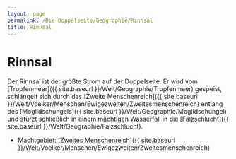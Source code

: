 ```yaml
---
layout: page
permalink: /Die Doppelseite/Geographie/Rinnsal
title: Rinnsal
---
```


# Rinnsal

Der Rinnsal ist der größte Strom auf der Doppelseite. Er wird vom [Tropfenmeer]({{ site.baseurl }}/Welt/Geographie/Tropfenmeer) gespeist, schlängelt sich durch das [Zweite Menschenreich]({{ site.baseurl }}/Welt/Voelker/Menschen/Ewigezweiten/Zweitesmenschenreich) entlang des [Moglidschungels]({{ site.baseurl }}/Welt/Geographie/Moglidschungel) und stürzt schließlich in einem mächtigen Wasserfall in die [Falzschlucht]({{ site.baseurl }}/Welt/Geographie/Falzschlucht).

- Machtgebiet: [Zweites Menschenreich]({{ site.baseurl }}/Welt/Voelker/Menschen/Ewigezweiten/Zweitesmenschenreich)

